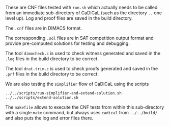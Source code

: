 These are CNF files tested with `run.sh` which actually needs to be called
from an immediate sub-directory of CaDiCaL (such as the directory `..` one
level up).  Log and proof files are saved in the build directory.

The `.cnf` files are in DIMACS format.

The corresponding `.sol` files are in SAT competition output format and
provide pre-computed solutions for testing and debugging.

The tool `dimocheck.c` is used to check witness generated and saved in the
`.log` files in the build directory to be correct.

The tool `drat-trim.c` is used to check proofs generated and saved in the
`.prf` files in the build directory to be correct.

We are also testing the `simplifier` flow of CaDiCaL using the scripts

    ../../scripts/run-simplifier-and-extend-solution.sh
    ../../scripts/extend-solution.sh

The `makefile` allows to execute the CNF tests from within this
sub-directory with a single `make` command, but always uses `cadical`
from `../../build/` and also puts the log and error files there.
